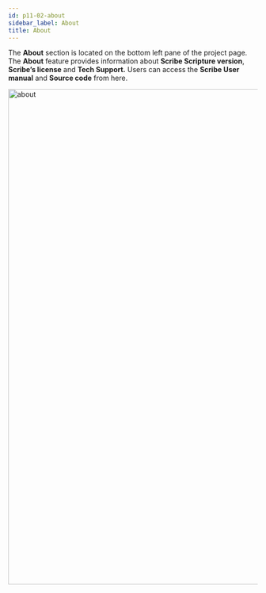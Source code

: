 ```yaml
---
id: p11-02-about
sidebar_label: About
title: About
---
```


<!-- The top navigation bar contains a menu on the left side, offering options such as File, Edit, and About. -->

<!-- ### FILE ###

The **File** menu is located on the top left side of the **Translation Column.**
Click on the **File** feature to view your **bookmarks** or change the text font.
<img src="/0.5.3/filemenu.PNG"  width="1000px" alt="file menu"/> -->

<!-- **EDIT** 

The **Edit** feature is located on the top left side of the **Translation column,** next to the **File** feature.
At the moment, **Scribe** only supports “S” editing or “Section Headings.”
- Click on the letter “S” on the screen to add a section heading.Show an example image that highlights the section heading

<img src="/assets/edit.png"  width="1000px" alt="notification"/> -->


The **About** section is located on the bottom left pane of the project page. The **About** feature provides information about **Scribe Scripture version**, **Scribe’s license** and **Tech Support.** Users can access the **Scribe User manual** and **Source code** from here.

<img src="/0.5.5/en_about.png"  width="1000px" alt="about"/>